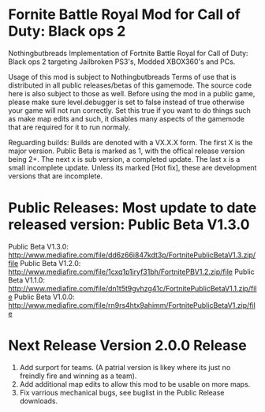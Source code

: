 # Fornite Battle Royal Mod for Call of Duty: Black ops 2
Nothingbutbreads Implementation of Fortnite Battle Royal for Call of Duty: Black ops 2 targeting Jailbroken PS3's, Modded XBOX360's and PCs.

Usage of this mod is subject to Nothingbutbreads Terms of use that is distributed in all public releases/betas of this gamemode. The source code here is also subject to those as well. Before using the mod in a public game, please make sure level.debugger is set to false instead of true otherwise your game will not run correctly. Set this true if you want to do things such as make map edits and such, it disables many aspects of the gamemode that are required for it to run normaly.

Reguarding builds: Builds are denoted with a VX.X.X form. The first X is the major version. Public Beta is marked as 1, with the offical release version being 2+. The next x is sub version, a completed update. The last x is a small incomplete update. Unless its marked [Hot fix], these are development versions that are incomplete.

# Public Releases: Most update to date released version: Public Beta V1.3.0
Public Beta V1.3.0: http://www.mediafire.com/file/dd6z66i847kdt3p/FortnitePublicBetaV1.3.zip/file
Public Beta V1.2.0: http://www.mediafire.com/file/1cxq1p1iryf31bh/FortnitePBV1.2.zip/file
Public Beta V1.1.0: http://www.mediafire.com/file/dn1t5t9gvhzg41c/FortnitePublicBetaV1.1.zip/file
Public Beta V1.0.0: http://www.mediafire.com/file/rn9rs4htx9ahimm/FortnitePublicBetaV1.zip/file
# Next Release Version 2.0.0 Release
1) Add surport for teams. (A patrial version is likey where its just no freindly fire and winning as a team).
2) Add additional map edits to allow this mod to be usable on more maps. 
3) Fix varrious mechanical bugs, see buglist in the Public Release downloads.
